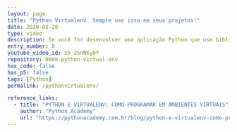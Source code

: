 ```yaml
---
layout: page
title: "Python Virtualenv. Sempre use isso em seus projetos!"
date: 2020-02-28
type: video
description: Se você for desenvolver uma aplicação Python que use bibliotecas externas, sempre use o Virtualenv pra facilitar sua vida.
entry_number: 8
youtube_video_id: z6_35nNKy0Y
repository: 0008-python-virtual-env
has_code: false
has_p5: false
tags: [Python]
permalink: /pythonvirtualenv/

reference_links:
  - title: "PYTHON E VIRTUALENV: COMO PROGRAMAR EM AMBIENTES VIRTUAIS"
    author: "Python Academy"
    url: "https://pythonacademy.com.br/blog/python-e-virtualenv-como-programar-em-ambientes-virtuais"
---
```

